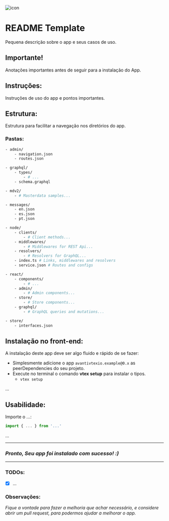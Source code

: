 ![icon](https://cdn-icons-png.flaticon.com/128/3658/3658773.png)

# README Template

Pequena descrição sobre o app e seus casos de uso.

## Importante!

Anotações importantes antes de seguir para a instalação do App.

## Instruções:

Instruções de uso do app e pontos importantes.

## Estrutura:

Estrutura para facilitar a navegação nos diretórios do app.

### Pastas:

```bash
- admin/
	- navigation.json
	- routes.json

- graphql/
	- types/
		- # ...
	- schema.graphql

- mdv2/
	- # Masterdata samples...

- messages/
	- en.json
	- es.json
	- pt.json

- node/
	- clients/
		- # Client methods...
	- middlewares/
		- # Middlewares for REST Api...
	- resolvers/
		- # Resolvers for GraphQL...
	- index.ts # Links, middlewares and resolvers
	- service.json # Routes and configs

- react/
	- components/
		- # ...
	- admin/
		- # Admin components...
	- store/
		- # Store components...
	- graphql/
		- # GraphQL queries and mutations...

- store/
	- interfaces.json
```

## Instalação no front-end:

A instalação deste app deve ser algo fluido e rápido de se fazer:

- Simplesmente adicione o app `avantivtexio.example@0.x` as peerDependencies do seu projeto.
- Execute no terminal o comando **vtex setup** para instalar o tipos.
  - `vtex setup`

...

## Usabilidade:

Importe o ...:

```ts
import { ... } from '...'
```

...

---

### **_Pronto, Seu app foi instalado com sucesso! :)_**

---

### TODOs:

- [x] ...

### Observações:

_Fique a vontade para fazer a melhoria que achar necessário, e considere abrir um pull request, para podermos ajudar a melhorar o app._
